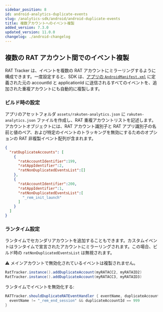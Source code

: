 ```yaml
---
sidebar_position: 8
id: android-analytics-duplicate-events
slug: /analytics-sdk/android/android-duplicate-events
title: 複数アカウントへのイベント複製
added_version: 7.3.0
updated_version: 11.0.0
changelog: ./android-changelog
---
```


## 複数の RAT アカウント間でのイベント複製

RAT Tracker は、イベントを複数の RAT アカウントにミラーリングするように構成できます。一度設定すると、SDK は、[アプリの `AndroidManifest.xml`](./android-user-guide#2-configure-rat-tracker-in-your-apps-androidmanifestxml) に定義された元の accountId と applicationId に送信されるすべてのイベントを、追加された重複アカウントにも自動的に複製します。

### ビルド時の設定

アプリのアセットフォルダ `assets/rakuten-analytics.json` に `rakuten-analytics.json` ファイルを作成し、RAT 重複アカウントリストを記述します。アカウントオブジェクトには、RAT アカウント識別子と RAT アプリ識別子の名前と値のペア、および特定のイベントのトラッキングを無効にするためのオプションの RAT 非複製イベント配列が含まれます。

```json
{
  "ratDuplicateAccounts": [
    {
      "ratAccountIdentifier":199,
      "ratAppIdentifier":2,
      "ratNonDuplicatedEventsList":[]
    },
    {
      "ratAccountIdentifier":200,
      "ratAppIdentifier":1,
      "ratNonDuplicatedEventsList":[
        "_rem_init_launch"
      ]
    }
  ]
}
```

### ランタイム設定

ランタイムでセカンダリアカウントを追加することもできます。カスタムイベントはランタイムで宣言されたアカウントにミラーリングされます。この場合、ビルド時の `ratNonDuplicatedEventsList` は無視されます。

⚠️ メインアカウントで無効化されているイベントは複製されません。

```java
RatTracker.instance().addDuplicateAccount(myRATACC2, myRATAID2)
RatTracker.instance().addDuplicateAccount(myRATACC3, myRATAID3)
```

ランタイムでイベントを無効化する:

```java
RATTracker.shouldDuplicateRATEventHandler { eventName, duplicateAccountId ->
  eventName != "_rem_end_session" && duplicateAccountId == 999
}
```
